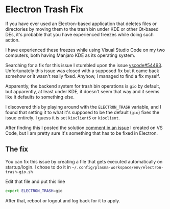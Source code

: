 # Electron Trash Fix

If you have ever used an Electron-based application that deletes files or directories by moving them to the trash bin
under KDE or other Qt-based DEs, it's probable that you have experienced freezes while doing such action.

I have experienced these freezes while using Visual Studio Code on my two computers, both having Manjaro KDE as its
operating system.

Searching for a fix for this issue I stumbled upon the issue [vscode#54493](https://github.com/microsoft/vscode/issues/54493).
Unfortunately this issue was closed with a supposed fix but it came back somehow or it wasn't really fixed.
Anyhow, I managed to find a fix myself.

Apparently, the backend system for trash bin operations is `gio` by default, but apparently, at least under KDE, it doesn't seem
that way and it seems like it defaults to something else.

I discovered this by playing around with the `ELECTRON_TRASH` variable, and I found that setting it to what it's supposed
to be the default (`gio`) fixes the issue entirely. I guess it is set `kioclient5` or `kioclient`.

After finding this I posted the solution  [comment in an issue](https://github.com/microsoft/vscode/issues/90034#issuecomment-582115953)
I created on VS Code, but I am pretty sure it's something that has to be fixed in Electron.

## The fix

You can fix this issue by creating a file that gets executed automatically on startup/login.
I chose to do it in `~/.config/plasma-workspace/env/electron-trash-gio.sh`

Edit that file and put this line

```bash
export ELECTRON_TRASH=gio
```

After that, reboot or logout and log back for it to apply.
